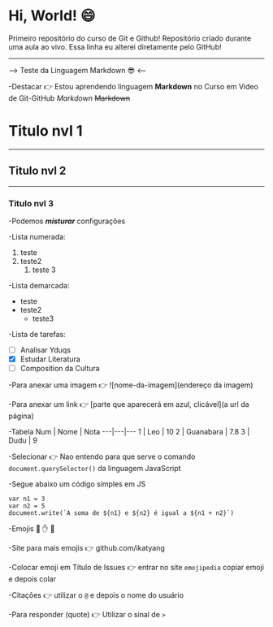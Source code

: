 # Hi, World! :smile:

Primeiro repositório do curso de Git e Github! Repositório criado durante uma aula ao vivo. Essa linha eu alterei diretamente pelo GitHub!

---

--> Teste da Linguagem Markdown :sunglasses: <--

-Destacar :point_right: Estou aprendendo linguagem **Markdown** no Curso em Video de Git-GitHub   *Markdown*  ~~Markdown~~

# Titulo nvl 1
---
## Titulo nvl 2
***
### Titulo nvl 3

-Podemos __*misturar*__ configurações

-Lista numerada:
1. teste
1. teste2
   1. teste 3

-Lista demarcada:
* teste
* teste2
   * teste3

-Lista de tarefas:
- [ ] Analisar Yduqs
- [x] Estudar Literatura
- [ ] Composition da Cultura

-Para anexar uma imagem :point_right: ![nome-da-imagem](endereço da imagem)

-Para anexar um link :point_right: [parte que aparecerá em azul, clicável](a url da página)

-Tabela
Num | Nome | Nota
---|---|---
1 | Leo | 10
2 | Guanabara | 7.8
3 | Dudu | 9

-Selecionar :point_right: Nao entendo para que serve o comando `document.querySelector()` da linguagem JavaScript

-Segue abaixo um código simples em JS
```
var n1 = 3
var n2 = 5
document.write(`A soma de ${n1} e ${n2} é igual a ${n1 + n2}`)
```

-Emojis
:vulcan_salute: :hand: :monkey:

-Site para mais emojis :point_right: github.com/ikatyang

-Colocar emoji em Título de Issues :point_right: entrar no site `emojipedia` copiar emoji e depois colar

-Citações :point_right: utilizar o `@` e depois o nome do usuário

-Para responder (quote) :point_right: Utilizar o sinal de `>`
